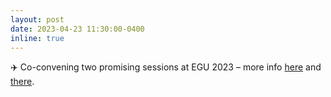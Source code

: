 ```yaml
---
layout: post
date: 2023-04-23 11:30:00-0400
inline: true
---
```


✈️  Co-convening two promising sessions at EGU 2023 – more info <a href="https://meetingorganizer.copernicus.org/EGU23/session/44973" >here</a> and <a href="https://meetingorganizer.copernicus.org/EGU23/session/45458" >there</a>.
